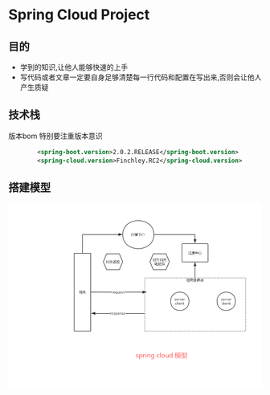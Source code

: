 # Spring Cloud Project

## 目的
* 学到的知识,让他人能够快速的上手
* 写代码或者文章一定要自身足够清楚每一行代码和配置在写出来,否则会让他人产生质疑

## 技术栈
版本bom 特别要注重版本意识
```xml
        <spring-boot.version>2.0.2.RELEASE</spring-boot.version>
        <spring-cloud.version>Finchley.RC2</spring-cloud.version>
```


## 搭建模型
![spring_cloud模型](image/spring_cloud.jpg)